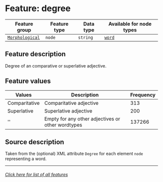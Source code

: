 # Feature: degree

Feature group | Feature type | Data type | Available for node types
---  | --- | --- | ---
[`Morphological`](home.md#morphological-features) | `node` | `string`  | [`word`](wordnodefeatures.md#readme)

## Feature description
Degree of an comparative or superlative adjective.

## Feature values

Values| Description | Frequency
--- | --- | ---
Comparitative | Comparitative adjective | 313
Superlative | Superlative adjective | 200
'' | Empty for any other adjectives or other wordtypes | 137266

## Source description

Taken from the (optional) XML attribute `Degree` for each element `node` representing a word.

---
###### [Click here for list of all features](home.md#readme)
